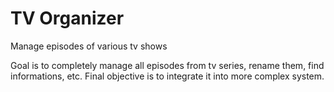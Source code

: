 # TV Organizer
Manage episodes of various tv shows

Goal is to completely manage all episodes from tv series, rename them, find informations, etc.
Final objective is to integrate it into more complex system.
